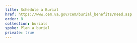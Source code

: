 ```yaml
---
title: Schedule a Burial
href: https://www.cem.va.gov/cem/burial_benefits/need.asp
order: 8
collection: burials
spoke: Plan a burial
private: true
---
```

